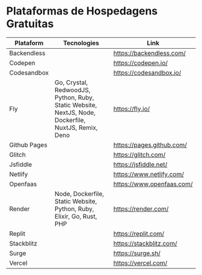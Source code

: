 # Plataformas de Hospedagens Gratuitas

| Plataform  | Tecnologies | Link |
| ------------- | ------------- | ------------- |
| Backendless | | https://backendless.com/ |
| Codepen | | https://codepen.io/ |
| Codesandbox | | https://codesandbox.io/ |
| Fly  | Go, Crystal, RedwoodJS, Python, Ruby, Static Website, NextJS, Node, Dockerfile, NuxtJS, Remix, Deno | https://fly.io/ |
| Github Pages | | https://pages.github.com/ |
| Glitch | | https://glitch.com/|
| Jsfiddle | | https://jsfiddle.net/ |
| Netlify | | https://www.netlify.com/ |
| Openfaas | | https://www.openfaas.com/ |
| Render  | Node, Dockerfile, Static Website, Python, Ruby, Elixir, Go, Rust, PHP | https://render.com/ |
| Replit | | https://replit.com/ |
| Stackblitz | | https://stackblitz.com/ |
| Surge | | https://surge.sh/ |
| Vercel | | https://vercel.com/ |
